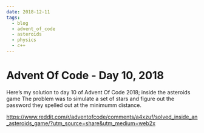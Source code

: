 ```yaml
---
date: 2018-12-11
tags:
  - blog
  - advent_of_code
  - asteroids
  - physics
  - c++
---
```


# Advent Of Code - Day 10, 2018

Here’s my solution to day 10 of Advent Of Code 2018; inside the asteroids game
The problem was to simulate a set of stars and figure out the password they spelled out at the minimumm distance.

https://www.reddit.com/r/adventofcode/comments/a4xzuf/solved_inside_an_asteroids_game/?utm_source=share&utm_medium=web2x

<div class="ui section divider"></div>
<section id="socialMediaLinks"></section>
<div class="ui section divider"></div>
<div id="disqus_thread"></div>
